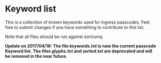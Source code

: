 # Keyword list

This is a collection of known keywords used for Ingress passcodes. Feel free to submit changes if you have something to contribute to this list.

Note that all files should be run against sort/uniq.

**Update on 2017/04/18: The file _keywords.txt_ is now the current passcode Keyword list. The files _glyphs.txt_ and _sorted.txt_ are deprecated and will be removed in the near future.**
